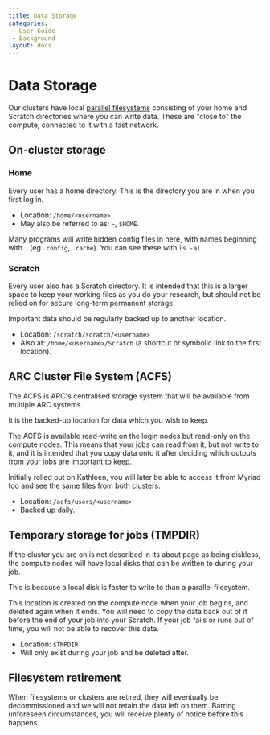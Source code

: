 ```yaml
---
title: Data Storage
categories:
 - User Guide
 - Background
layout: docs
---
```


# Data Storage

Our clusters have local [parallel filesystems](Parallel_Filesystems.md) consisting of 
your home and Scratch directories where you can write data. These are "close to" the 
compute, connected to it with a fast network.

## On-cluster storage

### Home

Every user has a home directory. This is the directory you are in when you first log in.

- Location: `/home/<username>`
- May also be referred to as: `~`, `$HOME`.

Many programs will write hidden config files in here, with names beginning with `.` (eg `.config`,
`.cache`). You can see these with `ls -al`.

### Scratch

Every user also has a Scratch directory. It is intended that this is a larger space to keep your working
files as you do your research, but should not be relied on for secure long-term permanent storage.

Important data should be regularly backed up to another location.

- Location: `/scratch/scratch/<username>`
- Also at: `/home/<username>/Scratch` (a shortcut or symbolic link to the first location).


## ARC Cluster File System (ACFS)

The ACFS is ARC's centralised storage system that will be available from multiple ARC systems.

It is the backed-up location for data which you wish to keep.

The ACFS is available read-write on the login nodes but read-only on the compute nodes. This means
that your jobs can read from it, but not write to it, and it is intended that you copy data onto
it after deciding which outputs from your jobs are important to keep.

Initially rolled out on Kathleen, you will later be able to access it from Myriad too and see
the same files from both clusters.

- Location: `/acfs/users/<username>`
- Backed up daily.


## Temporary storage for jobs (TMPDIR)

If the cluster you are on is not described in its about page as being diskless, the compute nodes
will have local disks that can be written to during your job. 

This is because a local disk is faster to write to than a parallel filesystem. 

This location is created on the compute node when your job begins, and deleted again when it ends.
You will need to copy the data back out of it before the end of your job into your Scratch. If your
job fails or runs out of time, you will not be able to recover this data.

- Location: `$TMPDIR`
- Will only exist during your job and be deleted after.


## Filesystem retirement

When filesystems or clusters are retired, they will eventually be decommissioned and we will not retain
the data left on them. Barring unforeseen circumstances, you will receive plenty of notice before this
happens.

